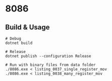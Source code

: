 # 8086

## Build & Usage

```shell
# Debug
dotnet build

# Release
dotnet publish --configuration Release

# Run with binary files from data folder
./8086.exe < listing_0037_single_register_mov
./8086.exe < listing_0038_many_register_mov
```
